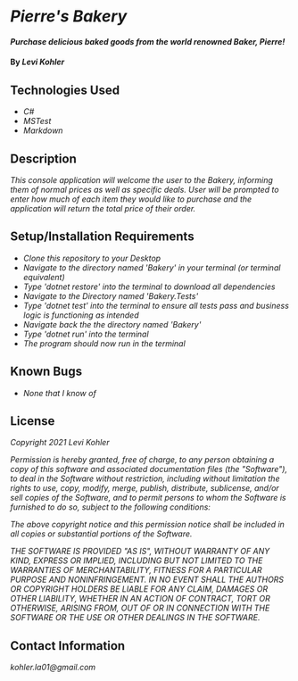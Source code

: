 # _Pierre's Bakery_

#### _Purchase delicious baked goods from the world renowned Baker, Pierre!_

#### By _**Levi Kohler**_

## Technologies Used

* _C#_
* _MSTest_
* _Markdown_

## Description

_This console application will welcome the user to the Bakery, informing them of normal prices as well as specific deals. User will be prompted to enter how much of each item they would like to purchase and the application will return the total price of their order._

## Setup/Installation Requirements

* _Clone this repository to your Desktop_
* _Navigate to the directory named 'Bakery' in your terminal (or terminal equivalent)_
* _Type 'dotnet restore' into the terminal to download all dependencies_
* _Navigate to the Directory named 'Bakery.Tests'_
* _Type 'dotnet test' into the terminal to ensure all tests pass and business logic is functioning as intended_
* _Navigate back the the directory named 'Bakery'_
* _Type 'dotnet run' into the terminal_
* _The program should now run in the terminal_

## Known Bugs

* _None that I know of_

## License

_Copyright 2021 Levi Kohler_

_Permission is hereby granted, free of charge, to any person obtaining a copy of this software and associated documentation files (the "Software"), to deal in the Software without restriction, including without limitation the rights to use, copy, modify, merge, publish, distribute, sublicense, and/or sell copies of the Software, and to permit persons to whom the Software is furnished to do so, subject to the following conditions:_

_The above copyright notice and this permission notice shall be included in all copies or substantial portions of the Software._

_THE SOFTWARE IS PROVIDED "AS IS", WITHOUT WARRANTY OF ANY KIND, EXPRESS OR IMPLIED, INCLUDING BUT NOT LIMITED TO THE WARRANTIES OF MERCHANTABILITY, FITNESS FOR A PARTICULAR PURPOSE AND NONINFRINGEMENT. IN NO EVENT SHALL THE AUTHORS OR COPYRIGHT HOLDERS BE LIABLE FOR ANY CLAIM, DAMAGES OR OTHER LIABILITY, WHETHER IN AN ACTION OF CONTRACT, TORT OR OTHERWISE, ARISING FROM, OUT OF OR IN CONNECTION WITH THE SOFTWARE OR THE USE OR OTHER DEALINGS IN THE SOFTWARE._

## Contact Information

_kohler.la01@gmail.com_